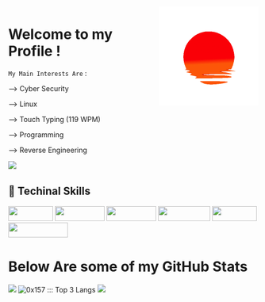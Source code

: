 <img height="200" width="200" align="right" src="https://github.com/0x157/0x157/blob/main/52O8.gif" > 

# Welcome to my Profile !   


`My Main Interests Are` :

--> Cyber Security

--> Linux 

--> Touch Typing (119 WPM)

--> Programming 

--> Reverse Engineering 

<p width="95" height="30 align="left"> <img src="https://komarev.com/ghpvc/?username=0x157-dev&label=Profile%20views&color=ff6699&style=flat" /> </p>

## 🧬 Techinal Skills

<img width="90" height="30" src="https://img.shields.io/badge/-Linux-E6FF99?logo=Linux&logoColor=000000">  <img width="100" height="30" src="https://img.shields.io/badge/-Python-D9ADFF?logo=Python&logoColor=0A0908">   <img width="100" height="30" src="https://img.shields.io/badge/-Docker-99ffff?logo=Docker&logoColor=000000">   <img width="105" height="30" src="https://img.shields.io/badge/-VS%20Code-FF80FF?logo=visualstudiocode&logoColor=000000">   <img width="90" height="30" src="https://img.shields.io/badge/-BASH-B4FFAD?logo=gnubash&logoColor=0d0d0d">    <img width="120" height="30" src="https://img.shields.io/badge/-Windows-FFADAD?logo=Windows&logoColor=0d0d0d">

<h1 align="left">
Below Are some of my GitHub Stats
</h1>

<img src="https://github-readme-streak-stats.herokuapp.com?user=0x157&theme=dracula"> <img height="156px" src="https://readme-status-bay.vercel.app/api/top-langs/?username=0x157&hide_border=true&title_color=43c7e8&langs_count=3&custom_title=Top+Languages&theme=dracula&exclude_repo=machine&layout=compact&card_width=205" alt="0x157 ::: Top 3 Langs" /> </a>
<img src = https://github.com/0x157/0x157/blob/output/contrib-snek-yami.svg >
